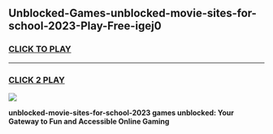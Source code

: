 
## Unblocked-Games-unblocked-movie-sites-for-school-2023-Play-Free-igej0
<h3>
<a href="https://premium76.site?title=unblocked-movie-sites-for-school-2023&ref=23A">CLICK TO PLAY</a></h3>
<hr>

<h3>
<a href="https://premium76.site?title=unblocked-movie-sites-for-school-2023&ref=23A">CLICK 2 PLAY</a>
  
</h3>

<a href="https://premium76.site?title=unblocked-movie-sites-for-school-2023&ref=23A"><img src="https://clearcache.store/games.png"></a>


**unblocked-movie-sites-for-school-2023 games unblocked: Your Gateway to Fun and Accessible Online Gaming**
